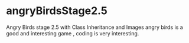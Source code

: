 # angryBirdsStage2.5
Angry Birds stage 2.5 with Class Inheritance and Images
angry birds is a good and interesting game , coding is very interesting.